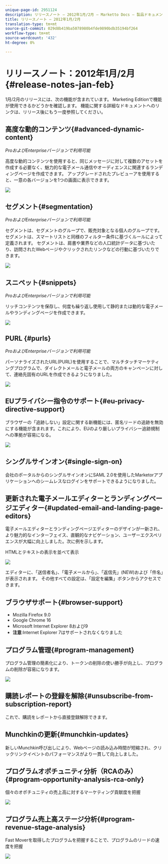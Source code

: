 ```yaml
---
unique-page-id: 2951124
description: リリースノート — 2012年1月/2月 — Marketto Docs — 製品ドキュメント
title: リリースノート — 2012年1月/2月
translation-type: tm+mt
source-git-commit: 029d8b419ba5078980b4fde9890bdb35194bf264
workflow-type: tm+mt
source-wordcount: '432'
ht-degree: 0%

---
```



# リリースノート：2012年1月/2月{#release-notes-jan-feb}

1月/2月のリリースには、次の機能が含まれています。 Marketing Editionで機能が使用できるかどうかを確認します。 機能に関する詳細なドキュメントへのリンクは、リリース後にもう一度参照してください。

## 高度な動的コンテンツ{#advanced-dynamic-content}

_ProおよびEnterpriseバージョンで利用可能_

高度な動的コンテンツを使用すると、同じメッセージに対して複数のアセットを作成する必要なく、魅力的な電子メール通信やオーディエンスに関連するランディングページを作成できます。 アップグレードされたプレビューアを使用すると、一意の各バージョンを1つの画面に表示できます。

![](assets/image2014-9-23-9-3a50-3a27.png)

## セグメント{#segmentation}

_ProおよびEnterpriseバージョンで利用可能_

セグメントは、セグメントのグループで、販売対象となる個人のグループです。 セグメントは、スマートリストと同様のフィルター条件に基づくルールによって定義されます。 セグメントは、肩書や業界などの人口統計データに基づいたり、訪問されたWebページやクリックされたリンクなどの行動に基づいたりできます。

![](assets/image2014-9-23-9-3a50-3a42.png)

## スニペット{#snippets}

_ProおよびEnterpriseバージョンで利用可能_

リッチコンテンツを保存し、何度も繰り返し使用して静的または動的な電子メールやランディングページを作成できます。

![](assets/image2014-9-23-9-3a50-3a58.png)

## PURL {#purls}

_ProおよびEnterpriseバージョンで利用可能_

パーソナライズされたURL(PURL)を使用することで、マルチタッチマーケティングプログラムで、ダイレクトメールと電子メールの両方のキャンペーンに対して、連絡先固有のURLを作成できるようになりました。

![](assets/image2014-9-23-9-3a51-3a11.png)

## EUプライバシー指令のサポート{#eu-privacy-directive-support}

ブラウザーの「追跡しない」設定に関する新機能には、匿名リードの追跡を無効にする機能が含まれます。これにより、EUのより厳しいプライバシー追跡規制への準拠が容易になる。

![](assets/image2014-9-23-9-3a51-3a32.png)

## シングルサインオン{#single-sign-on}

会社のポータルからのシングルサインオンにSAML 2.0を使用したMarketorアプリケーションへのシームレスなログインをサポートできるようになりました。

## 更新された電子メールエディターとランディングページエディター{#updated-email-and-landing-page-editors}

電子メールエディターとランディングページエディターのデザインが一新され、より魅力的なインターフェイス、直観的なナビゲーション、ユーザーエクスペリエンスが大幅に向上しました。次に例を示します。

HTMLとテキストの表示を並べて表示

![](assets/image2014-9-23-9-3a51-3a54.png)

エディターに、「送信者名」、「電子メールから」、「返信先」(NEW)および「件名」が表示されます。 その他すべての設定は、「設定を編集」ボタンからアクセスできます。

## ブラウザサポート{#browser-support}

* Mozilla Firefox 9.0
* Google Chrome 16
* Microsoft Internet Explorer 8および9
* **注意**:Internet Explorer 7はサポートされなくなりました

## プログラム管理{#program-management}

プログラム管理の簡素化により、トークンの削除の使い勝手が向上し、プログラムの削除が容易になります。

![](assets/image2014-9-23-9-3a52-3a11.png)

## 購読レポートの登録を解除{#unsubscribe-from-subscription-report}

これで、購読をレポートから直接登録解除できます。

## Munchkinの更新{#munchkin-updates}

新しいMunchkin呼び出しにより、Webページの読み込み時間が短縮され、クリックリンクイベントのパフォーマンスがより一貫して向上しました。

## プログラムオポチュニティ分析（RCAのみ） {#program-opportunity-analysis-rca-only}

個々のオポチュニティの売上高に対するマーケティング貢献度を把握

![](assets/image2014-9-23-9-3a52-3a30.png)

## プログラム売上高ステージ分析{#program-revenue-stage-analysis}

Fast Moverを取得したプログラムを把握することで、プログラムのリードの速度を把握

![](assets/image2014-9-23-9-3a52-3a47.png)
